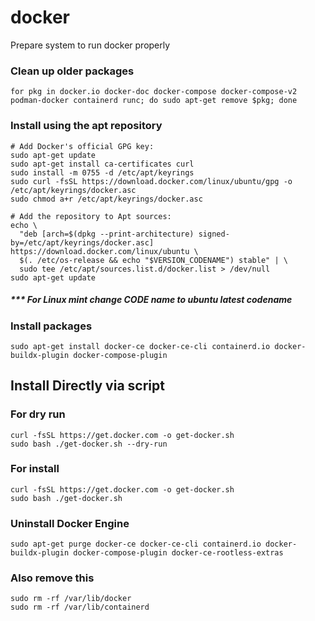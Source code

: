 # docker
Prepare system to run docker properly

### Clean up older packages
```
for pkg in docker.io docker-doc docker-compose docker-compose-v2 podman-docker containerd runc; do sudo apt-get remove $pkg; done
```

### Install using the apt repository
```
# Add Docker's official GPG key:
sudo apt-get update
sudo apt-get install ca-certificates curl
sudo install -m 0755 -d /etc/apt/keyrings
sudo curl -fsSL https://download.docker.com/linux/ubuntu/gpg -o /etc/apt/keyrings/docker.asc
sudo chmod a+r /etc/apt/keyrings/docker.asc

# Add the repository to Apt sources:
echo \
  "deb [arch=$(dpkg --print-architecture) signed-by=/etc/apt/keyrings/docker.asc] https://download.docker.com/linux/ubuntu \
  $(. /etc/os-release && echo "$VERSION_CODENAME") stable" | \
  sudo tee /etc/apt/sources.list.d/docker.list > /dev/null
sudo apt-get update
```
##### *** For Linux mint change CODE name to ubuntu latest codename

### Install packages
```
sudo apt-get install docker-ce docker-ce-cli containerd.io docker-buildx-plugin docker-compose-plugin
```

## Install Directly via script

### For dry run
```
curl -fsSL https://get.docker.com -o get-docker.sh
sudo bash ./get-docker.sh --dry-run
```

### For install 
```
curl -fsSL https://get.docker.com -o get-docker.sh
sudo bash ./get-docker.sh
```

### Uninstall Docker Engine
```
sudo apt-get purge docker-ce docker-ce-cli containerd.io docker-buildx-plugin docker-compose-plugin docker-ce-rootless-extras
```

### Also remove this
```
sudo rm -rf /var/lib/docker
sudo rm -rf /var/lib/containerd
```
